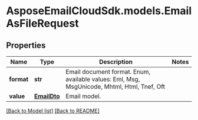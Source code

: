 # AsposeEmailCloudSdk.models.EmailAsFileRequest
## Properties
Name | Type | Description | Notes
------------ | ------------- | ------------- | -------------
**format** | **str** | Email document format. Enum, available values: Eml, Msg, MsgUnicode, Mhtml, Html, Tnef, Oft | 
**value** | [**EmailDto**](EmailDto.md) | Email model.              | 



[[Back to Model list]](Models.md) [[Back to README]](README.md)


